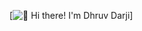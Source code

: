 [<img src="https://raw.githubusercontent.com/Dhruv/Dhruv/master/intro.gif" alt="👋 Hi there! I'm Dhruv Darji" title="👋 Hi there! I'm Cloud Engineer"/>]
